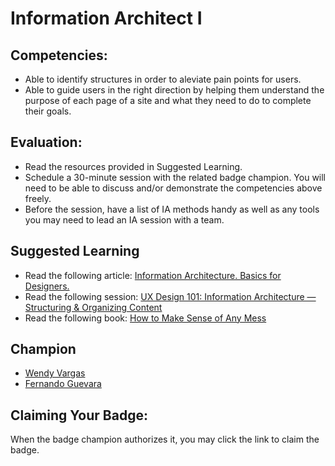 # Information Architect I

## Competencies:
* Able to identify structures in order to aleviate pain points for users. 
* Able to guide users in the right direction by helping them understand the purpose of each page of a site and what they need to do to complete their goals.

## Evaluation:
* Read the resources provided in Suggested Learning.
* Schedule a 30-minute session with the related badge champion. You will need to be able to discuss and/or demonstrate the competencies above freely. 
* Before the session, have a list of IA methods handy as well as any tools you may need to lead an IA session with a team.  

## Suggested Learning
* Read the following article: [Information Architecture. Basics for Designers.](https://uxplanet.org/information-architecture-basics-for-designers-b5d43df62e20)
* Read the following session: [UX Design 101: Information Architecture — Structuring & Organizing Content](https://blog.prototypr.io/ux-design-101-information-architecture-structuring-organizing-content-967833278b41)
* Read the following book: [How to Make Sense of Any Mess](http://www.howtomakesenseofanymess.com/) 

## Champion

* [Wendy Vargas](mailto:wendy.vargas@acklenavenue.com)
* [Fernando Guevara](mailto:fernando@acklenavenue.com)

## Claiming Your Badge:
When the badge champion authorizes it, you may click the link to claim the badge.

